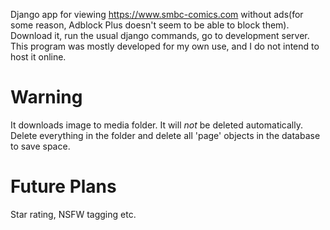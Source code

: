 Django app for viewing https://www.smbc-comics.com without ads(for some reason, Adblock Plus doesn't seem to be able to block them). Download it, run the usual django commands, go to development server. This program was mostly developed for my own use, and I do not intend to host it online.
# Warning
It downloads image to media folder. It will *not* be deleted automatically. Delete everything in the folder and delete all 'page' objects in the database to save space.
# Future Plans
Star rating, NSFW tagging etc.
